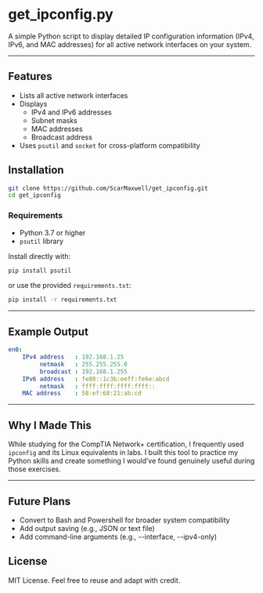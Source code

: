 # get_ipconfig.py
A simple Python script to display detailed IP configuration information (IPv4, IPv6, and MAC addresses) for all active network interfaces on your system. 

---

## Features
- Lists all active network interfaces
- Displays
    - IPv4 and IPv6 addresses
    - Subnet masks
    - MAC addresses
    - Broadcast address
- Uses `psutil` and `socket` for cross-platform compatibility

## Installation

```Bash
git clone https://github.com/ScarMaxwell/get_ipconfig.git
cd get_ipconfig
```
### Requirements

- Python 3.7 or higher
- `psutil` library 

Install directly with:
```bash
pip install psutil
```
or use the provided `requirements.txt`:
```bash
pip install -r requirements.txt
```
---

## Example Output
```yaml
en0:
    IPv4 address   : 192.168.1.25
         netmask   : 255.255.255.0
         broadcast : 192.168.1.255
    IPv6 address   : fe80::1c3b:eeff:fe6e:abcd
         netmask   : ffff:ffff:ffff:ffff::
    MAC address    : 58:ef:68:21:ab:cd
```

---

## Why I Made This

While studying for the CompTIA Network+ certification, I frequently used `ipconfig` and its Linux equivalents in labs. I built this tool to practice my Python skills and create something I would’ve found genuinely useful during those exercises.

---

## Future Plans

- Convert to Bash and Powershell for broader system compatibility
- Add output saving (e.g., JSON or text file)
- Add command-line arguments (e.g., --interface, --ipv4-only)
## License

MIT License. Feel free to reuse and adapt with credit.

